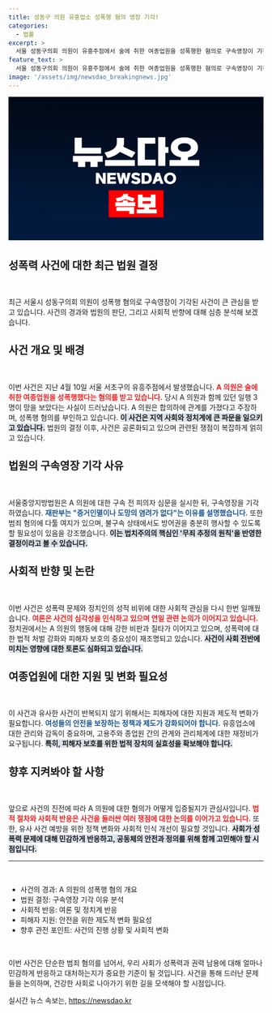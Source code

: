 ```yaml
---
title: 성동구 의원 유흥업소 성폭행 혐의 영장 기각!
categories:
  - 법률
excerpt: >
  서울 성동구의회 의원이 유흥주점에서 술에 취한 여종업원을 성폭행한 혐의로 구속영장이 기각되었습니다. 재판부는 방어권 행사 필요성을 강조하며, 의원은 혐의를 부인하고 있습니다. 사건의 진실은 과연 무엇일까요? 클릭하여 더 알아보세요!
feature_text: >
  서울 성동구의회 의원이 유흥주점에서 술에 취한 여종업원을 성폭행한 혐의로 구속영장이 기각되었습니다. 재판부는 방어권 행사 필요성을 강조하며, 의원은 혐의를 부인하고 있습니다. 사건의 진실은 과연 무엇일까요? 클릭하여 더 알아보세요!
image: '/assets/img/newsdao_breakingnews.jpg'
---
```


<p><img src="/assets/img/newsdao_breakingnews.jpg" alt="implanttips 속보" /></p>

<h2 data-ke-size="size26">성폭력 사건에 대한 최근 법원 결정</h2>

<p data-ke-size="size16">&nbsp;</p>

<p>최근 서울시 성동구의회 의원이 성폭행 혐의로 구속영장이 기각된 사건이 큰 관심을 받고 있습니다. 사건의 경과와 법원의 판단, 그리고 사회적 반향에 대해 심층 분석해 보겠습니다.</p>

<h2 data-ke-size="size26">사건 개요 및 배경</h2>

<p data-ke-size="size16">&nbsp;</p>

<p>이번 사건은 지난 4월 10일 서울 서초구의 유흥주점에서 발생했습니다. <b><span style="color: #ee2323;">A 의원은 술에 취한 여종업원을 성폭행했다는 혐의를 받고 있습니다.</span></b> 당시 A 의원과 함께 있던 일행 3명이 망을 보았다는 사실이 드러났습니다. A 의원은 합의하에 관계를 가졌다고 주장하며, 성폭행 혐의를 부인하고 있습니다. <b><span style="background-color: #21538527;">이 사건은 지역 사회와 정치계에 큰 파문을 일으키고 있습니다.</span></b> 법원의 결정 이후, 사건은 공론화되고 있으며 관련된 쟁점이 복잡하게 얽히고 있습니다.</p>

<h2 data-ke-size="size26">법원의 구속영장 기각 사유</h2>

<p data-ke-size="size16">&nbsp;</p>

<p>서울중앙지방법원은 A 의원에 대한 구속 전 피의자 심문을 실시한 뒤, 구속영장을 기각하였습니다. <b><span style="color: #1a5490;">재판부는 "증거인멸이나 도망의 염려가 없다"는 이유를 설명했습니다.</span></b> 또한 범죄 혐의에 다툴 여지가 있으며, 불구속 상태에서도 방어권을 충분히 행사할 수 있도록 할 필요성이 있음을 강조했습니다. <b><span style="background-color: #21538527;">이는 법치주의의 핵심인 '무죄 추정의 원칙'을 반영한 결정이라고 볼 수 있습니다.</span></b></p>

<h2 data-ke-size="size26">사회적 반향 및 논란</h2>

<p data-ke-size="size16">&nbsp;</p>

<p>이번 사건은 성폭력 문제와 정치인의 성적 비위에 대한 사회적 관심을 다시 한번 일깨웠습니다. <b><span style="color: #ee2323;">여론은 사건의 심각성을 인식하고 있으며 연일 관련 논의가 이어지고 있습니다.</span></b> 정치권에서는 A 의원의 행동에 대해 강한 비판과 질타가 이어지고 있으며, 성폭력에 대한 법적 처벌 강화와 피해자 보호의 중요성이 재조명되고 있습니다. <b><span style="background-color: #21538527;">사건이 사회 전반에 미치는 영향에 대한 토론도 심화되고 있습니다.</span></b></p>

<h2 data-ke-size="size26">여종업원에 대한 지원 및 변화 필요성</h2>

<p data-ke-size="size16">&nbsp;</p>

<p>이 사건과 유사한 사건이 반복되지 않기 위해서는 피해자에 대한 지원과 제도적 변화가 필요합니다. <b><span style="color: #1a5490;">여성들의 안전을 보장하는 정책과 제도가 강화되어야 합니다.</span></b> 유흥업소에 대한 관리와 감독이 중요하며, 고용주와 종업원 간의 관계와 관리체계에 대한 재정비가 요구됩니다. <b><span style="background-color: #21538527;">특히, 피해자 보호를 위한 법적 장치의 실효성을 확보해야 합니다.</span></b></p>

<h2 data-ke-size="size26">향후 지켜봐야 할 사항</h2>

<p data-ke-size="size16">&nbsp;</p>

<p>앞으로 사건의 진전에 따라 A 의원에 대한 혐의가 어떻게 입증될지가 관심사입니다. <b><span style="color: #ee2323;">법적 절차와 사회적 반응은 사건을 둘러싼 여러 쟁점에 대한 논의를 이어가고 있습니다.</span></b> 또한, 유사 사건 예방을 위한 정책 변화와 사회적 인식 개선이 필요할 것입니다. <b><span style="background-color: #21538527;">사회가 성폭력 문제에 대해 민감하게 반응하고, 공동체의 안전과 정의를 위해 함께 고민해야 할 시점입니다.</span></b></p>

<hr />

<p data-ke-size="size16">&nbsp;</p>

<ul>
  <li>사건의 경과: A 의원의 성폭행 혐의 개요</li>
  <li>법원 결정: 구속영장 기각 이유 분석</li>
  <li>사회적 반응: 여론 및 정치계 반응</li>
  <li>피해자 지원: 안전을 위한 제도적 변화 필요성</li>
  <li>향후 관전 포인트: 사건의 진행 상황 및 사회적 변화</li>
</ul>

<p data-ke-size="size16">&nbsp;</p>

<p>이번 사건은 단순한 범죄 혐의를 넘어서, 우리 사회가 성폭력과 권력 남용에 대해 얼마나 민감하게 반응하고 대처하는지가 중요한 기준이 될 것입니다. 사건을 통해 드러난 문제들을 논의하며, 건강한 사회로 나아가기 위한 길을 모색해야 할 시점입니다.</p>
실시간 뉴스 속보는, <a href="https://newsdao.kr" rel="dofollow">https://newsdao.kr</a>


